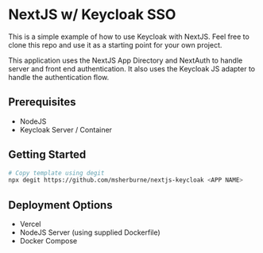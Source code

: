 # NextJS w/ Keycloak SSO

This is a simple example of how to use Keycloak with NextJS. Feel free to clone this repo and use it as a starting point for your own project.

This application uses the NextJS App Directory and NextAuth to handle server and front end authentication. It also uses the Keycloak JS adapter to handle the authentication flow.

## Prerequisites

- NodeJS
- Keycloak Server / Container

## Getting Started

```bash
# Copy template using degit
npx degit https://github.com/msherburne/nextjs-keycloak <APP NAME>

```

## Deployment Options

- Vercel
- NodeJS Server (using supplied Dockerfile)
- Docker Compose
